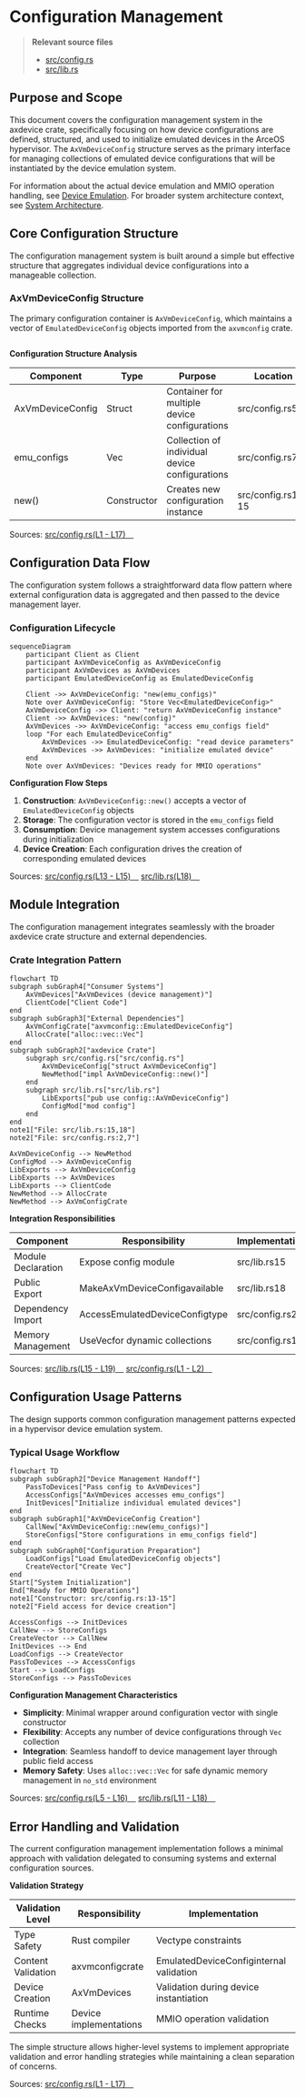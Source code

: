# Configuration Management

> **Relevant source files**
> * [src/config.rs](https://github.com/arceos-hypervisor/axdevice/blob/8652ce80/src/config.rs)
> * [src/lib.rs](https://github.com/arceos-hypervisor/axdevice/blob/8652ce80/src/lib.rs)

## Purpose and Scope

This document covers the configuration management system in the axdevice crate, specifically focusing on how device configurations are defined, structured, and used to initialize emulated devices in the ArceOS hypervisor. The `AxVmDeviceConfig` structure serves as the primary interface for managing collections of emulated device configurations that will be instantiated by the device emulation system.

For information about the actual device emulation and MMIO operation handling, see [Device Emulation](/arceos-hypervisor/axdevice/3.2-device-emulation). For broader system architecture context, see [System Architecture](/arceos-hypervisor/axdevice/2-system-architecture).

## Core Configuration Structure

The configuration management system is built around a simple but effective structure that aggregates individual device configurations into a manageable collection.

### AxVmDeviceConfig Structure

The primary configuration container is `AxVmDeviceConfig`, which maintains a vector of `EmulatedDeviceConfig` objects imported from the `axvmconfig` crate.

```

```

**Configuration Structure Analysis**

|Component|Type|Purpose|Location|
| --- | --- | --- | --- |
|AxVmDeviceConfig|Struct|Container for multiple device configurations|src/config.rs5-8|
|emu_configs|Vec<EmulatedDeviceConfig>|Collection of individual device configurations|src/config.rs7|
|new()|Constructor|Creates new configuration instance|src/config.rs13-15|

Sources: [src/config.rs(L1 - L17)&emsp;](https://github.com/arceos-hypervisor/axdevice/blob/8652ce80/src/config.rs#L1-L17)

## Configuration Data Flow

The configuration system follows a straightforward data flow pattern where external configuration data is aggregated and then passed to the device management layer.

### Configuration Lifecycle

```mermaid
sequenceDiagram
    participant Client as Client
    participant AxVmDeviceConfig as AxVmDeviceConfig
    participant AxVmDevices as AxVmDevices
    participant EmulatedDeviceConfig as EmulatedDeviceConfig

    Client ->> AxVmDeviceConfig: "new(emu_configs)"
    Note over AxVmDeviceConfig: "Store Vec<EmulatedDeviceConfig>"
    AxVmDeviceConfig ->> Client: "return AxVmDeviceConfig instance"
    Client ->> AxVmDevices: "new(config)"
    AxVmDevices ->> AxVmDeviceConfig: "access emu_configs field"
    loop "For each EmulatedDeviceConfig"
        AxVmDevices ->> EmulatedDeviceConfig: "read device parameters"
        AxVmDevices ->> AxVmDevices: "initialize emulated device"
    end
    Note over AxVmDevices: "Devices ready for MMIO operations"
```

**Configuration Flow Steps**

1. **Construction**: `AxVmDeviceConfig::new()` accepts a vector of `EmulatedDeviceConfig` objects
2. **Storage**: The configuration vector is stored in the `emu_configs` field
3. **Consumption**: Device management system accesses configurations during initialization
4. **Device Creation**: Each configuration drives the creation of corresponding emulated devices

Sources: [src/config.rs(L13 - L15)&emsp;](https://github.com/arceos-hypervisor/axdevice/blob/8652ce80/src/config.rs#L13-L15) [src/lib.rs(L18)&emsp;](https://github.com/arceos-hypervisor/axdevice/blob/8652ce80/src/lib.rs#L18-L18)

## Module Integration

The configuration management integrates seamlessly with the broader axdevice crate structure and external dependencies.

### Crate Integration Pattern

```mermaid
flowchart TD
subgraph subGraph4["Consumer Systems"]
    AxVmDevices["AxVmDevices (device management)"]
    ClientCode["Client Code"]
end
subgraph subGraph3["External Dependencies"]
    AxVmConfigCrate["axvmconfig::EmulatedDeviceConfig"]
    AllocCrate["alloc::vec::Vec"]
end
subgraph subGraph2["axdevice Crate"]
    subgraph src/config.rs["src/config.rs"]
        AxVmDeviceConfig["struct AxVmDeviceConfig"]
        NewMethod["impl AxVmDeviceConfig::new()"]
    end
    subgraph src/lib.rs["src/lib.rs"]
        LibExports["pub use config::AxVmDeviceConfig"]
        ConfigMod["mod config"]
    end
end
note1["File: src/lib.rs:15,18"]
note2["File: src/config.rs:2,7"]

AxVmDeviceConfig --> NewMethod
ConfigMod --> AxVmDeviceConfig
LibExports --> AxVmDeviceConfig
LibExports --> AxVmDevices
LibExports --> ClientCode
NewMethod --> AllocCrate
NewMethod --> AxVmConfigCrate
```

**Integration Responsibilities**

|Component|Responsibility|Implementation|
| --- | --- | --- |
|Module Declaration|Expose config module|src/lib.rs15|
|Public Export|MakeAxVmDeviceConfigavailable|src/lib.rs18|
|Dependency Import|AccessEmulatedDeviceConfigtype|src/config.rs2|
|Memory Management|UseVecfor dynamic collections|src/config.rs1|

Sources: [src/lib.rs(L15 - L19)&emsp;](https://github.com/arceos-hypervisor/axdevice/blob/8652ce80/src/lib.rs#L15-L19) [src/config.rs(L1 - L2)&emsp;](https://github.com/arceos-hypervisor/axdevice/blob/8652ce80/src/config.rs#L1-L2)

## Configuration Usage Patterns

The design supports common configuration management patterns expected in a hypervisor device emulation system.

### Typical Usage Workflow

```mermaid
flowchart TD
subgraph subGraph2["Device Management Handoff"]
    PassToDevices["Pass config to AxVmDevices"]
    AccessConfigs["AxVmDevices accesses emu_configs"]
    InitDevices["Initialize individual emulated devices"]
end
subgraph subGraph1["AxVmDeviceConfig Creation"]
    CallNew["AxVmDeviceConfig::new(emu_configs)"]
    StoreConfigs["Store configurations in emu_configs field"]
end
subgraph subGraph0["Configuration Preparation"]
    LoadConfigs["Load EmulatedDeviceConfig objects"]
    CreateVector["Create Vec"]
end
Start["System Initialization"]
End["Ready for MMIO Operations"]
note1["Constructor: src/config.rs:13-15"]
note2["Field access for device creation"]

AccessConfigs --> InitDevices
CallNew --> StoreConfigs
CreateVector --> CallNew
InitDevices --> End
LoadConfigs --> CreateVector
PassToDevices --> AccessConfigs
Start --> LoadConfigs
StoreConfigs --> PassToDevices
```

**Configuration Management Characteristics**

* **Simplicity**: Minimal wrapper around configuration vector with single constructor
* **Flexibility**: Accepts any number of device configurations through `Vec` collection
* **Integration**: Seamless handoff to device management layer through public field access
* **Memory Safety**: Uses `alloc::vec::Vec` for safe dynamic memory management in `no_std` environment

Sources: [src/config.rs(L5 - L16)&emsp;](https://github.com/arceos-hypervisor/axdevice/blob/8652ce80/src/config.rs#L5-L16) [src/lib.rs(L11 - L18)&emsp;](https://github.com/arceos-hypervisor/axdevice/blob/8652ce80/src/lib.rs#L11-L18)

## Error Handling and Validation

The current configuration management implementation follows a minimal approach with validation delegated to consuming systems and external configuration sources.

**Validation Strategy**

|Validation Level|Responsibility|Implementation|
| --- | --- | --- |
|Type Safety|Rust compiler|Vec<EmulatedDeviceConfig>type constraints|
|Content Validation|axvmconfigcrate|EmulatedDeviceConfiginternal validation|
|Device Creation|AxVmDevices|Validation during device instantiation|
|Runtime Checks|Device implementations|MMIO operation validation|

The simple structure allows higher-level systems to implement appropriate validation and error handling strategies while maintaining a clean separation of concerns.

Sources: [src/config.rs(L1 - L17)&emsp;](https://github.com/arceos-hypervisor/axdevice/blob/8652ce80/src/config.rs#L1-L17)